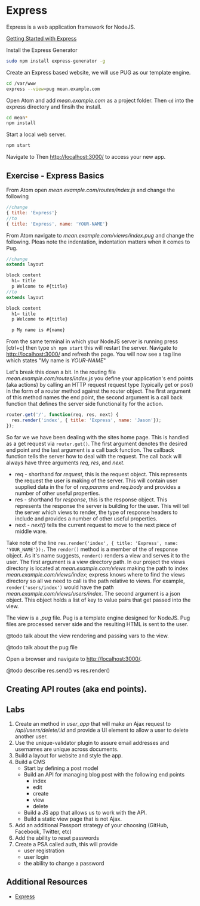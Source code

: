 # Express

Express is a web application framework for NodeJS.

[Getting Started with Express](https://expressjs.com/)

Install the Express Generator

```sh
sudo npm install express-generator -g

```

Create an Express based website, we will use PUG as our template engine.

```sh
cd /var/www
express --view=pug mean.example.com
```
Open Atom and add _mean.example.com_ as a project folder. Then ```cd``` into the express directory and finsih the install.

```sh
cd mean*
npm install
```

Start a local web server.

```sh
npm start
```

Navigate to Then [http://localhost:3000/](http://localhost:3000/) to access your new app.

## Exercise - Express Basics

From Atom open *mean.example.com/routes/index.js* and change the following

```js
//change
{ title: 'Express'}
//to
{ title: 'Express', name: 'YOUR-NAME'}
```

From Atom navigate to *mean.example.com/views/index.pug* and change the following. Pleas note the indentation, indentation matters when it comes to Pug.

```js
//change
extends layout

block content
  h1= title
  p Welcome to #{title}
//to
extends layout

block content
  h1= title
  p Welcome to #{title}

  p My name is #{name}
```

From the same terminal in which your NodeJS server is running press [ctrl+c] then type ```sh npm start``` this will restart the server. Navigate to [http://localhost:3000/](http://localhost:3000/) and refresh the page. You will now see a tag line which states "My name is _YOUR-NAME_"

Let's break this down a bit. In the routing file *mean.example.com/routes/index.js* you define your application's end points (aka actions) by calling an HTTP request request type (typically get or post) in the form of a router method against the router object. The first argument of this method names the end point, the second argument is a call back function that defines the server side functionality for the action.

```js
router.get('/', function(req, res, next) {
  res.render('index', { title: 'Express', name: 'Jason'});
});
```

So far we we have been dealing with the sites home page. This is handled as a get request via ```router.get()```. The first argument denotes the desired end point and the last argument is a call back function. The callback function tells the server how to deal with the request. The call back will always have three arguments _req_, _res_, and _next_.

* req - shorthand for _request_, this is the request object. This represents the request the user is making of the server. This will contain user supplied data in the for of _req.params_ and _req.body_ and provides a number of other useful properties.
* res - shorthand for _response_, this is the response object. This represents the response the server is building for the user. This will tell the server which views to render, the type of response headers to include and provides a number of other useful properties.
* next - _next()_ tells the current request to move to the next piece of middle ware.

Take note of the line ```res.render('index', { title: 'Express', name: 'YOUR_NAME'});```. The ```render()``` method is a member of the of response object. As it's name suggests, ```render()``` renders a view and serves it to the user. The first argument is a view directory path. In our project the views directory is located at *mean.example.com/views* making the path to index *mean.example.com/views/index*; express knows where to find the views directory so all we need to call is the path relative to views. For example, ```render('users/index')``` would have the path *mean.example.com/views/users/index*. The second argument is a json object. This object holds a list of key to value pairs that get passed into the view.

The view is a _.pug_ file. Pug is a template engine designed for NodeJS. Pug files are processed server side and the resulting HTML is sent to the user.

@todo talk about the view rendering and passing vars to the view.

@todo talk about the pug file

Open a browser and navigate to [http://localhost:3000/](http://localhost:3000/users).

@todo describe res.send() vs res.render()

## Creating API routes (aka end points).


## Labs

1. Create an method in _user_app_ that will make an Ajax request to _/api/users/delete/:id_ and provide a UI element to allow a user to delete another user.
1. Use the unique-validator plugin to assure email addresses and usernames are unique across documents.
1. Build a layout for website and style the app.
1. Build a CMS
    * Start by defining a post model
    * Build an API for managing blog post with the following end points
        * index
        * edit
        * create
        * view
        * delete
    * Build a JS app that allows us to work with the API.
    * Build a static view page that is not Ajax.
1. Add an additional Passport strategy of your choosing (GitHub, Facebook, Twitter, etc)
1. Add the ability to reset passwords
1. Create a PSA called auth, this will provide
    * user registration
    * user login
    * the ability to change a password










## Additional Resources
* [Express](https://expressjs.com/)
